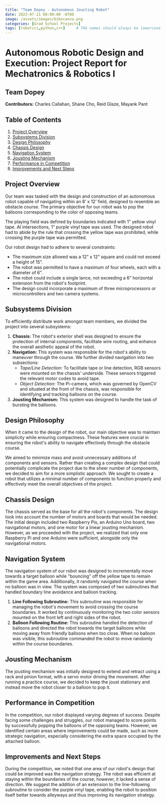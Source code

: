 ```yaml
---
title: "Team Dopey - Autonomous Jousting Robot"
date: 2023-07-21 00:00:00 -0700
image: /assets/images/bikecanva.png
categories: [Grad School Projects]
tags: [robotics,python,c++]     # TAG names should always be lowercase
---
```

# Autonomous Robotic Design and Execution: Project Report for Mechatronics & Robotics I
## Team Dopey
**Contributors:** Charles Callahan, Shane Cho, Reid Glaze, Mayank Pant

## Table of Contents
1. [Project Overview](#Project-Overview)
2. [Subsystems Division](#Subsystems-Division)
3. [Design Philosophy](#Design-Philosophy)
4. [Chassis Design](#Chassis-Design)
5. [Navigation System](#Navigation-System)
6. [Jousting Mechanism](#Jousting-Mechanism)
7. [Performance in Competition](#Performance-in-Competition)
8. [Improvements and Next Steps](#Improvements-and-Next-Steps)

## Project Overview <a name="Project-Overview"></a>
Our team was tasked with the design and construction of an autonomous robot capable of navigating within an 8’ x 12’ field, designed to resemble an obstacle course. The primary objective for our robot was to pop the balloons corresponding to the color of opposing teams.

The playing field was defined by boundaries indicated with 1” yellow vinyl tape. At intersections, 1” purple vinyl tape was used. The designed robot had to abide by the rule that crossing the yellow tape was prohibited, while crossing the purple tape was permitted.

Our robot design had to adhere to several constraints:
- The maximum size allowed was a 12” x 12” square and could not exceed a height of 15”.
- The robot was permitted to have a maximum of four wheels, each with a diameter of 6”.
- The robot could include a single lance, not exceeding a 6” horizontal extension from the robot's footprint.
- The design could incorporate a maximum of three microprocessors or microcontrollers and two camera systems.

## Subsystems Division <a name="Subsystems-Division"></a>
To efficiently distribute work amongst team members, we divided the project into several subsystems:

1. **Chassis:** The robot's exterior shell was designed to ensure the protection of internal components, facilitate wire routing, and enhance the overall aesthetic appeal of the robot.
2. **Navigation:** This system was responsible for the robot's ability to maneuver through the course. We further divided navigation into two subsections:
   - *Tape/Line Detection:* To facilitate tape or line detection, RGB sensors were mounted on the chassis' underside. These sensors triggered the relevant motor codes to avoid tape.
   - *Object Detection:* The Pi-camera, which was governed by OpenCV and situated at the front of the chassis, was responsible for identifying and tracking balloons on the course.
3. **Jousting Mechanism:** This system was designed to handle the task of bursting the balloons.

## Design Philosophy <a name="Design-Philosophy"></a>
When it came to the design of the robot, our main objective was to maintain simplicity while ensuring compactness. These features were crucial in ensuring the robot's ability to navigate effectively through the obstacle course.

We aimed to minimize mass and avoid unnecessary additions of components and sensors. Rather than creating a complex design that could potentially complicate the project due to the sheer number of components, we decided to aim for a more simplistic approach. We sought to create a robot that utilizes a minimal number of components to function properly and effectively meet the overall objectives of the project.

## Chassis Design <a name="Chassis-Design"></a>
The chassis served as the base for all the robot's components. The design took into account the number of motors and boards that would be needed. The initial design included two Raspberry Pis, an Arduino Uno board, two navigational motors, and one motor for a linear jousting mechanism. However, as we proceeded with the project, we realized that only one Raspberry Pi and one Arduino were sufficient, alongside only the navigational motors.

## Navigation System <a name="Navigation-System"></a>
The navigation system of our robot was designed to incrementally move towards a target balloon while "bouncing" off the yellow tape to remain within the game area. Additionally, it randomly navigated the course when no balloon was in view. The system was composed of two subroutines that handled boundary line avoidance and balloon tracking.

1. **Line Following Subroutine:** This subroutine was responsible for managing the robot's movement to avoid crossing the course boundaries. It worked by continuously monitoring the two color sensors mounted on the front left and right sides of the robot.
2. **Balloon Following Routine:** This subroutine handled the detection of balloons and directed the robot towards the target balloons while moving away from friendly balloons when too close. When no balloon was visible, this subroutine commanded the robot to move randomly within the course boundaries.

## Jousting Mechanism <a name="Jousting-Mechanism"></a>
The jousting mechanism was initially designed to extend and retract using a rack and pinion format, with a servo motor driving the movement. After running a practice course, we decided to keep the joust stationary and instead move the robot closer to a balloon to pop it.

## Performance in Competition <a name="Performance-in-Competition"></a>
In the competition, our robot displayed varying degrees of success. Despite facing some challenges and struggles, our robot managed to score points by successfully popping the balloons of the opposing teams. However, we identified certain areas where improvements could be made, such as more strategic navigation, especially considering the extra space occupied by the attached balloon.

## Improvements and Next Steps <a name="Improvements-and-Next-Steps"></a>
During the competition, we noted that one area of our robot's design that could be improved was the navigation strategy. The robot was efficient at staying within the boundaries of the course; however, it lacked a sense of direction. We suggest the addition of an extension to the line-following subroutine to consider the purple vinyl tape, enabling the robot to position itself better towards alleyways and thus improving its navigation strategy.

